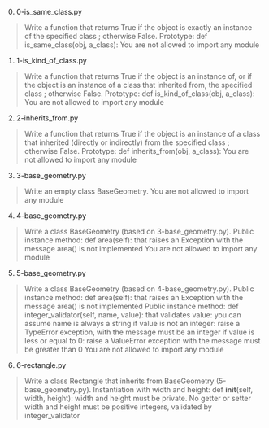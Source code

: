 0. 0-is_same_class.py
>Write a function that returns True if the object is exactly an instance of the specified class ; otherwise False.
>Prototype: def is_same_class(obj, a_class):
>You are not allowed to import any module

1. 1-is_kind_of_class.py
>Write a function that returns True if the object is an instance of, or if the object is an instance of a class that inherited from, the specified class ; otherwise False.
>Prototype: def is_kind_of_class(obj, a_class):
>You are not allowed to import any module

2. 2-inherits_from.py
>Write a function that returns True if the object is an instance of a class that inherited (directly or indirectly) from the specified class ; otherwise False.
>Prototype: def inherits_from(obj, a_class):
>You are not allowed to import any module

3. 3-base_geometry.py
>Write an empty class BaseGeometry.
>You are not allowed to import any module

4. 4-base_geometry.py
>Write a class BaseGeometry (based on 3-base_geometry.py).
>Public instance method: def area(self): that raises an Exception with the message area() is not implemented
>You are not allowed to import any module

5. 5-base_geometry.py
>Write a class BaseGeometry (based on 4-base_geometry.py).
>Public instance method: def area(self): that raises an Exception with the message area() is not implemented
>Public instance method: def integer_validator(self, name, value): that validates value:
>you can assume name is always a string
>if value is not an integer: raise a TypeError exception, with the message <name> must be an integer
>if value is less or equal to 0: raise a ValueError exception with the message <name> must be greater than 0
>You are not allowed to import any module

6. 6-rectangle.py
>Write a class Rectangle that inherits from BaseGeometry (5-base_geometry.py).
>Instantiation with width and height: def __init__(self, width, height):
>width and height must be private. No getter or setter
>width and height must be positive integers, validated by integer_validator